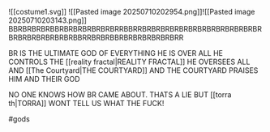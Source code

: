 ![[costume1.svg]]
![[Pasted image 20250710202954.png]]![[Pasted image 20250710203143.png]]
BBRBRBRBRBBRBRBRBRBRBRBRRBBRRBRBRBRBRBRBRBRBRBRBRBRBRBRBRBRBRBRBRBRBRBBRRBRBRBBRBRBRBRBRBRBRR 

BR IS THE ULTIMATE GOD OF EVERYTHING HE IS OVER ALL HE CONTROLS THE [[reality fractal|REALITY FRACTAL]] HE OVERSEES ALL AND [[The Courtyard|THE COURTYARD]] AND THE COURTYARD PRAISES HIM AND THEIR GOD

NO ONE KNOWS HOW BR CAME ABOUT. THATS A LIE BUT [[torra th|TORRA]] WONT TELL US WHAT THE FUCK! 

#gods